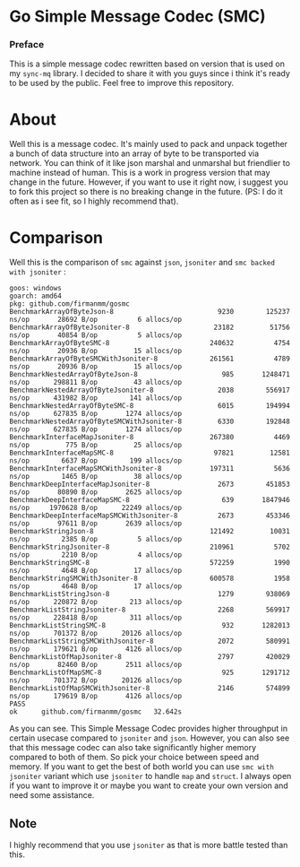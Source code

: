 # Go Simple Message Codec (SMC)

### Preface
This is a simple message codec rewritten based on version that is used on my `sync-mq` library. I decided to share it with you guys since i think it's ready to be used by the public. Feel free to improve this repository.

# About
Well this is a message codec. It's mainly used to pack and unpack together a bunch of data structure into an array of byte to be transported via network. You can think of it like json marshal and unmarshal but friendlier to machine instead of human. This is a work in progress version that may change in the future. However, if you want to use it right now, i suggest you to fork this project so there is no breaking change in the future. (PS: I do it often as i see fit, so I highly recommend that). 

# Comparison

Well this is the comparison of `smc` against `json`, `jsoniter` and `smc backed with jsoniter` :

```
goos: windows
goarch: amd64
pkg: github.com/firmanmm/gosmc
BenchmarkArrayOfByteJson-8                    	    9230	    125237 ns/op	   28692 B/op	       6 allocs/op
BenchmarkArrayOfByteJsoniter-8                	   23182	     51756 ns/op	   40854 B/op	       5 allocs/op
BenchmarkArrayOfByteSMC-8                     	  240632	      4754 ns/op	   20936 B/op	      15 allocs/op
BenchmarkArrayOfByteSMCWithJsoniter-8         	  261561	      4789 ns/op	   20936 B/op	      15 allocs/op
BenchmarkNestedArrayOfByteJson-8              	     985	   1248471 ns/op	  298811 B/op	      43 allocs/op
BenchmarkNestedArrayOfByteJsoniter-8          	    2038	    556917 ns/op	  431982 B/op	     141 allocs/op
BenchmarkNestedArrayOfByteSMC-8               	    6015	    194994 ns/op	  627835 B/op	    1274 allocs/op
BenchmarkNestedArrayOfByteSMCWithJsoniter-8   	    6330	    192848 ns/op	  627835 B/op	    1274 allocs/op
BenchmarkInterfaceMapJsoniter-8               	  267380	      4469 ns/op	     775 B/op	      25 allocs/op
BenchmarkInterfaceMapSMC-8                    	   97821	     12581 ns/op	    6637 B/op	     199 allocs/op
BenchmarkInterfaceMapSMCWithJsoniter-8        	  197311	      5636 ns/op	    1465 B/op	      38 allocs/op
BenchmarkDeepInterfaceMapJsoniter-8           	    2673	    451853 ns/op	   80890 B/op	    2625 allocs/op
BenchmarkDeepInterfaceMapSMC-8                	     639	   1847946 ns/op	 1970628 B/op	   22249 allocs/op
BenchmarkDeepInterfaceMapSMCWithJsoniter-8    	    2673	    453346 ns/op	   97611 B/op	    2639 allocs/op
BenchmarkStringJson-8                         	  121492	     10031 ns/op	    2385 B/op	       5 allocs/op
BenchmarkStringJsoniter-8                     	  210961	      5702 ns/op	    2210 B/op	       4 allocs/op
BenchmarkStringSMC-8                          	  572259	      1990 ns/op	    4648 B/op	      17 allocs/op
BenchmarkStringSMCWithJsoniter-8              	  600578	      1958 ns/op	    4648 B/op	      17 allocs/op
BenchmarkListStringJson-8                     	    1279	    938069 ns/op	  220872 B/op	     213 allocs/op
BenchmarkListStringJsoniter-8                 	    2268	    569917 ns/op	  228418 B/op	     311 allocs/op
BenchmarkListStringSMC-8                      	     932	   1282013 ns/op	  701372 B/op	   20126 allocs/op
BenchmarkListStringSMCWithJsoniter-8          	    2072	    580991 ns/op	  179621 B/op	    4126 allocs/op
BenchmarkListOfMapJsoniter-8                  	    2797	    420029 ns/op	   82460 B/op	    2511 allocs/op
BenchmarkListOfMapSMC-8                       	     925	   1291712 ns/op	  701372 B/op	   20126 allocs/op
BenchmarkListOfMapSMCWithJsoniter-8           	    2146	    574899 ns/op	  179619 B/op	    4126 allocs/op
PASS
ok  	github.com/firmanmm/gosmc	32.642s
```

As you can see. This Simple Message Codec provides higher throughput in certain usecase compared to `jsoniter` and `json`. However, you can also see that this message codec can also take significantly higher memory compared to both of them. So pick your choice between speed and memory. If you want to get the best of both world you can use `smc with jsoniter` variant which use `jsoniter` to handle `map` and `struct`. I always open if you want to improve it or maybe you want to create your own version and need some assistance.

## Note
I highly recommend that you use `jsoniter` as that is more battle tested than this.
